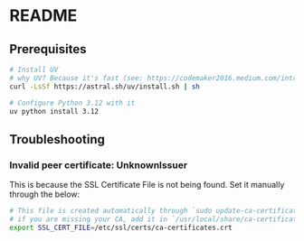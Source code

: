 # README

## Prerequisites

```bash
# Install UV
# why UV? Because it's fast (see: https://codemaker2016.medium.com/introducing-uv-next-gen-python-package-manager-b78ad39c95d7)
curl -LsSf https://astral.sh/uv/install.sh | sh

# Configure Python 3.12 with it
uv python install 3.12
```

## Troubleshooting

### Invalid peer certificate: UnknownIssuer

This is because the SSL Certificate File is not being found. Set it manually through the below:

```bash
# This file is created automatically through `sudo update-ca-certificates`
# if you are missing your CA, add it in `/usr/local/share/ca-certificates/`
export SSL_CERT_FILE=/etc/ssl/certs/ca-certificates.crt
```
